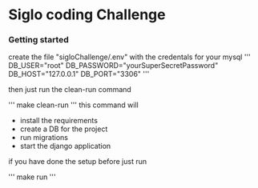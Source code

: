 # Siglo coding Challenge


### Getting started

create the file "sigloChallenge/.env" with the credentals for your mysql 
'''
DB_USER="root"
DB_PASSWORD="yourSuperSecretPassword"
DB_HOST="127.0.0.1"
DB_PORT="3306"
'''

then just run the clean-run command

'''
make clean-run
'''
this command will 
- install the requirements
- create a DB for the project
- run migrations
- start the django application 

if you have done the setup before just run 

'''
make run
'''